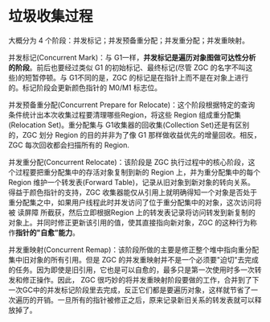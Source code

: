 

# 垃圾收集过程
大概分为 4 个阶段：并发标记；并发预备重分配；并发重分配；并发重映射。

并发标记(Concurrent Mark)：与 G1一样，**并发标记是遍历对象图做可达性分析的阶段**。前后也要经过类似 G1 的初始标记、最终标记(尽管 ZGC 的名字不叫这些)的短暂停顿。与 G1不同的是，ZGC 的标记是在指针上而不是在对象上进行的。标记阶段会更新颜色指针的 M0/M1 标志位。

并发预备重分配(Concurrent Prepare for Relocate)：这个阶段根据特定的查询条件统计出本次收集过程要清理哪些Region，将这些 Region 组成重分配集(Relocation Set)。重分配集与 G1收集器的回收集(Collection Set)还是有区别的，ZGC 划分 Region 的目的并非为了像 G1 那样做收益优先的增量回收。相反，ZGC 每次回收都会扫描所有的
Region.

并发重分配(Concurrent Relocate)：该阶段是 ZGC 执行过程中的核心阶段，这个过程要把重分配集中的存活对象复制到新的 Region 上，并为重分配集中的每个 Region 维护一个转发表(Forward Table)，记录从旧对象到新对象的转向关系。得益于颜色指针的支持，ZGC 收集器能仅从引用上就明确得知一个对象是否处于重分配集之中，如果用户线程此时并发访问了位于重分配集中的对象，这次访问将被 读屏障 所截获，然后立即根据Region 上的转发表记录将访问转发到新复制的对象上。并同时修正更新该引用的值，使其直接指向新对象，ZGC 的这种行为称作**指针的"自愈”能力**。

并发重映射(Concurrent Remap)：该阶段所做的主要是修正整个堆中指向重分配集中旧对象的所有引用。但是 ZGC 的并发重映射并不是一个必须要"迫切"去完成的任务。因为即使是旧引用，它也是可以自愈的，最多只是第一次使用时多一次转发和修正操作。因此， ZGC 很巧妙的将并发重映射阶段要做的工作，合并到了下一次GC中的并发标记阶段里去完成，反正它们都是要遍历对象，这样就节省了一次遍历的开销。一旦所有的指针被修正之后，原来记录新旧关系的转发表就可以释放掉了。
